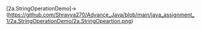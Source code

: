 [2a.StringOperationDemo]->(https://github.com/Shravya270/Advance_Java/blob/main/java_assignment_1/2a.StringOperationDemo/2a.StringOpeartion.png)
